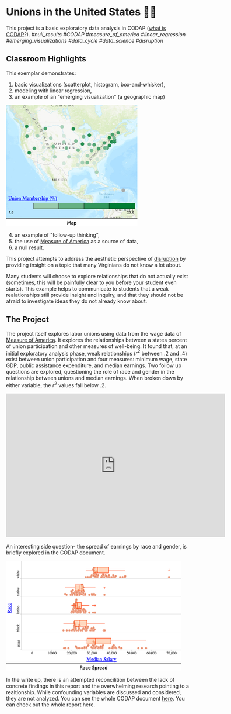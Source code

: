 # Unions in the United States 🧑‍🏭
This project is a basic exploratory data analysis in CODAP ([what is CODAP](https://codap.concord.org/about/)?). 
*#null_results #CODAP #measure_of_america #linear_regression #emerging_visualizations #data_cycle #data_science #disruption*

## Classroom Highlights 
This exemplar demonstrates: 
1. basic visualizations (scatterplot, histogram, box-and-whisker), 
2. modeling with linear regression,
3. an example of an "emerging visualization" (a geographic map)

![Map of Union Participation in the United States](Unions_map.png)

4. an example of "follow-up thinking",
5. the use of [Measure of America](https://measureofamerica.org/) as a source of data,
6. a null result.

This project attempts to address the aesthetic perspective of [disruption](http://www.animatingdemocracy.org/sites/default/files/pictures/AestPersp/pdfs/Aesthetics%20Short%20Take.pdf) by providing insight on a topic that many Virginians do not know a lot about. 

Many students will choose to explore relationships that do not actually exist (sometimes, this will be painfully clear to you before your student even starts). This example helps to communicate to students that a weak realationships still provide insight and inquiry, and that they should not be afraid to investigate ideas they do not already know about. 

## The Project

The project itself explores labor unions using data from the wage data of [Measure of America](https://measureofamerica.org/). It explores the relationships between a states percent of union participation and other measures of well-being. It found that, at an initial exploratory analysis phase, weak relationships ($r^2$ between $.2$ and $.4$) exist between union participation and four measures: minimum wage, state GDP, public assistance expenditure, and median earnings. Two follow up questions are explored, questioning the role of race and gender in the relationship between unions and median earnings. When broken down by either variable, the $r^2$ values fall below $.2$. 
<iframe width="600px" height="393px" frameborder="no" scrolling="no" allowfullscreen="true" webkitallowfullscreen="true" mozallowfullscreen="true" src="https://codap.concord.org/app/static/dg/en/cert/index.html#shared=https%3A%2F%2Fcfm-shared.concord.org%2FDECvm0vmbfBFQoUUw7dH%2Ffile.json"></iframe>

An interesting side question- the spread of earnings by race and gender, is briefly explored in the CODAP document. 

![Box and Whisker of Median Income Spread By Race](Unions%20-%20Race%20Spread.png)

In the write up, there is an attempted reconcilition between the lack of concrete findings in this report and the overwhelming research pointing to a realtionship. While confounding variables are discussed and considered, they are not analyzed. You can see the whole CODAP document [here](https://codap.concord.org/app/static/dg/en/cert/index.html#shared=https%3A%2F%2Fcfm-shared.concord.org%2F70tjQ9UEmM3u8VsN0cP0%2Ffile.json). You can check out the whole report here.

